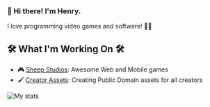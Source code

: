 ### 👋 Hi there! I'm Henry. 

I love programming video games and software! 👨‍💻

## 🛠️ What I'm Working On 🛠️
- 🎮 [Sheep Studios](https://sheepstudios.net/): Awesome Web and Mobile games
- 🖌️ [Creator Assets](https://creatorassets.com): Creating Public Domain assets for all creators

![My stats](https://github-readme-stats.vercel.app/api?username=SheepDog123&show_icons=true)
